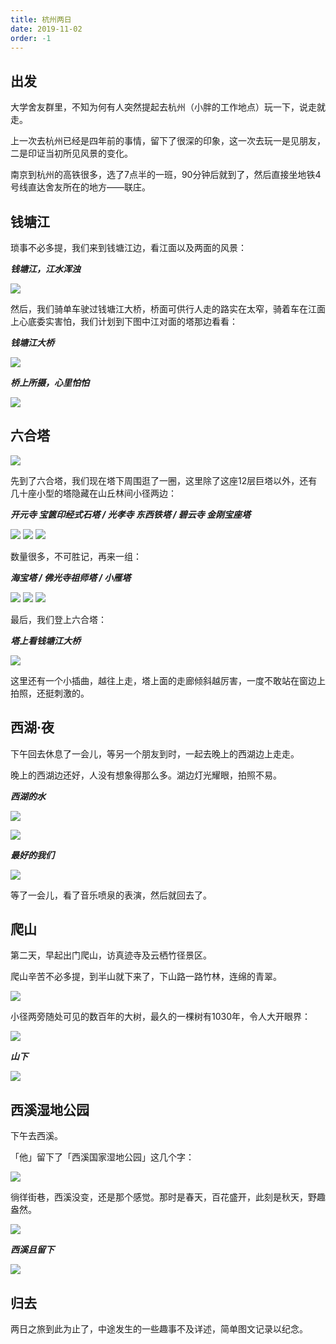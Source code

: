 ```yaml
---
title: 杭州两日
date: 2019-11-02
order: -1
---
```


## 出发

大学舍友群里，不知为何有人突然提起去杭州（小胖的工作地点）玩一下，说走就走。

上一次去杭州已经是四年前的事情，留下了很深的印象，这一次去玩一是见朋友，二是印证当初所见风景的变化。

南京到杭州的高铁很多，选了7点半的一班，90分钟后就到了，然后直接坐地铁4号线直达舍友所在的地方——联庄。


## 钱塘江

琐事不必多提，我们来到钱塘江边，看江面以及两面的风景：

***钱塘江，江水浑浊***

![](/blog/imgs/3c1b64c1e0a48299bed51cfa5c07e02c.jpg)

然后，我们骑单车驶过钱塘江大桥，桥面可供行人走的路实在太窄，骑着车在江面上心底委实害怕，我们计划到下图中江对面的塔那边看看：

***钱塘江大桥***

![](/blog/imgs/061a342293982b36541bc02478665ab5.jpg)

***桥上所摄，心里怕怕***

![](/blog/imgs/7de8990ca18a12646cbc840a68173a45.jpg)

## 六合塔

![](/blog/imgs/650c821ad2f760d3960a5b811bcfd8c8.jpg)

先到了六合塔，我们现在塔下周围逛了一圈，这里除了这座12层巨塔以外，还有几十座小型的塔隐藏在山丘林间小径两边：

***开元寺 宝篋印经式石塔 / 光孝寺 东西铁塔 / 碧云寺 金刚宝座塔***

![](/blog/imgs/cc39c339079b46fcdb4d2780373cc7a5.jpg)
![](/blog/imgs/31d020318cef9de6f9103eb076ab6d6e.jpg)
![](/blog/imgs/21a707332db61af8da8ac1b6ead5e427.jpg)


数量很多，不可胜记，再来一组：

***海宝塔 / 佛光寺祖师塔 / 小雁塔***

![](/blog/imgs/7c1e44f34c52597605241cacd581034b.jpg)
![](/blog/imgs/44faa52081d79b45abf139cd6c803e16.jpg)
![](/blog/imgs/5ce2c676d4a6c53bfb78ac981e2f9f73.jpg)

最后，我们登上六合塔：

***塔上看钱塘江大桥***

![](/blog/imgs/30d905578e0354eecbc28749065412f0.jpg)

这里还有一个小插曲，越往上走，塔上面的走廊倾斜越厉害，一度不敢站在窗边上拍照，还挺刺激的。

## 西湖·夜

下午回去休息了一会儿，等另一个朋友到时，一起去晚上的西湖边上走走。

晚上的西湖边还好，人没有想象得那么多。湖边灯光耀眼，拍照不易。

***西湖的水***

![](/blog/imgs/a4aba453ca4f7bd2adfbc6442f6a0c26.jpg)

![](/blog/imgs/888e96599a26ba9e1a8639ed3b740642.jpg)

***最好的我们***

![](/blog/imgs/9d2ed939b145aba5fca722e437f64850.jpg)

等了一会儿，看了音乐喷泉的表演，然后就回去了。

## 爬山

第二天，早起出门爬山，访真迹寺及云栖竹径景区。

爬山辛苦不必多提，到半山就下来了，下山路一路竹林，连绵的青翠。

![](/blog/imgs/345606cf063bba96bf9d355ff5031131.jpg)

小径两旁随处可见的数百年的大树，最久的一棵树有1030年，令人大开眼界：

![](/blog/imgs/8940b85a1943c37d56cf6c7ad12b14a4.jpg)

***山下***

![](/blog/imgs/cac2be898383887ea0b550293e0240d1.jpg)

## 西溪湿地公园

下午去西溪。

「他」留下了「西溪国家湿地公园」这几个字：

![](/blog/imgs/76c2da7b776d9b2a67c468e7bee3d7cb.jpg)

徜徉街巷，西溪没变，还是那个感觉。那时是春天，百花盛开，此刻是秋天，野趣盎然。

![](/blog/imgs/e84fc8abd421616d458e5488e49b6285.jpg)

***西溪且留下***

![](/blog/imgs/4c6e5a94c8cae31c95a5d702684553bb.jpg)

## 归去

两日之旅到此为止了，中途发生的一些趣事不及详述，简单图文记录以纪念。